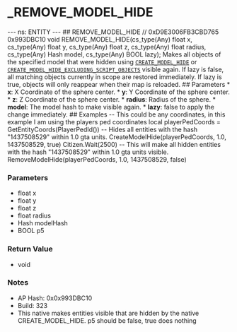 # _REMOVE_MODEL_HIDE

--- ns: ENTITY --- ## REMOVE_MODEL_HIDE  // 0xD9E3006FB3CBD765 0x993DBC10 void REMOVE_MODEL_HIDE(cs_type(Any) float x, cs_type(Any) float y, cs_type(Any) float z, cs_type(Any) float radius, cs_type(Any) Hash model, cs_type(Any) BOOL lazy);  Makes all objects of the specified model that were hidden using [`CREATE_MODEL_HIDE`](#_0x8A97BCA30A0CE478) or [`CREATE_MODEL_HIDE_EXCLUDING_SCRIPT_OBJECTS`](#_0x3A52AE588830BF7F) visible again.  If lazy is false, all matching objects currently in scope are restored immediately. If lazy is true, objects will only reappear when their map is reloaded.   ## Parameters * **x**: X Coordinate of the sphere center. * **y**: Y Coordinate of the sphere center. * **z**: Z Coordinate of the sphere center. * **radius**: Radius of the sphere. * **model**: The model hash to make visible again. * **lazy**: false to apply the change immediately.  ## Examples -- This could be any coordinates, in this example I am using the players ped coordinates local playerPedCoords = GetEntityCoords(PlayerPedId())  -- Hides all entities with the hash "1437508529" within 1.0 gta units. CreateModelHide(playerPedCoords, 1.0, 1437508529, true)  Citizen.Wait(2500)  -- This will make all hidden entities with the hash "1437508529" within 1.0 gta units visible. RemoveModelHide(playerPedCoords, 1.0, 1437508529, false)

### Parameters
* float x
* float y
* float z
* float radius
* Hash modelHash
* BOOL p5

### Return Value
* void

### Notes
* AP Hash: 0x0x993DBC10
* Build: 323
* This native makes entities visible that are hidden by the native CREATE_MODEL_HIDE.
p5 should be false, true does nothing

